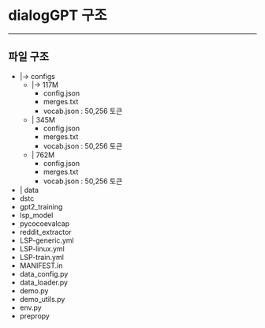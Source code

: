 # dialogGPT 구조

***

## 파일 구조

* |-> configs
  * |-> 117M
    * config.json 
    * merges.txt
    * vocab.json : 50,256 토큰
  * | 345M
    * config.json 
    * merges.txt
    * vocab.json : 50,256 토큰
  * | 762M
    * config.json 
    * merges.txt
    * vocab.json : 50,256 토큰
* | data
* dstc
* gpt2_training
* lsp_model
* pycocoevalcap
* reddit_extractor
* LSP-generic.yml
* LSP-linux.yml
* LSP-train.yml
* MANIFEST.in
* data_config.py
* data_loader.py
* demo.py
* demo_utils.py
* env.py
* prepropy
